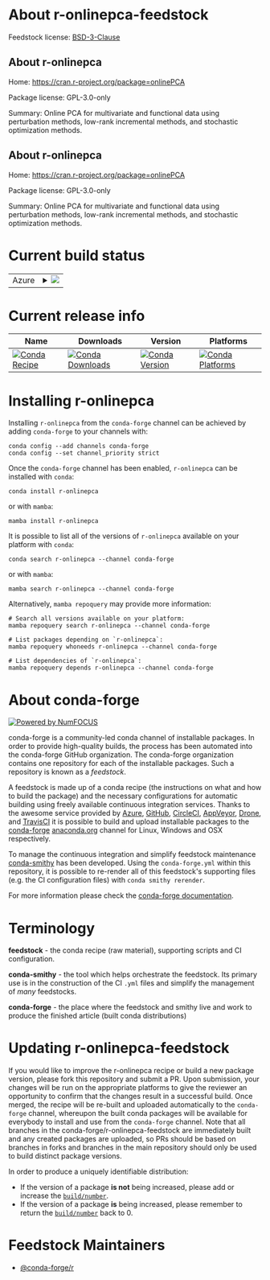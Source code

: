 About r-onlinepca-feedstock
===========================

Feedstock license: [BSD-3-Clause](https://github.com/conda-forge/r-onlinepca-feedstock/blob/main/LICENSE.txt)


About r-onlinepca
-----------------

Home: https://cran.r-project.org/package=onlinePCA

Package license: GPL-3.0-only

Summary: Online PCA for multivariate and functional data using perturbation methods, low-rank incremental methods, and stochastic optimization methods.

About r-onlinepca
-----------------

Home: https://cran.r-project.org/package=onlinePCA

Package license: GPL-3.0-only

Summary: Online PCA for multivariate and functional data using perturbation methods, low-rank incremental methods, and stochastic optimization methods.

Current build status
====================


<table>
    
  <tr>
    <td>Azure</td>
    <td>
      <details>
        <summary>
          <a href="https://dev.azure.com/conda-forge/feedstock-builds/_build/latest?definitionId=25407&branchName=main">
            <img src="https://dev.azure.com/conda-forge/feedstock-builds/_apis/build/status/r-onlinepca-feedstock?branchName=main">
          </a>
        </summary>
        <table>
          <thead><tr><th>Variant</th><th>Status</th></tr></thead>
          <tbody><tr>
              <td>linux_64_r_base4.3</td>
              <td>
                <a href="https://dev.azure.com/conda-forge/feedstock-builds/_build/latest?definitionId=25407&branchName=main">
                  <img src="https://dev.azure.com/conda-forge/feedstock-builds/_apis/build/status/r-onlinepca-feedstock?branchName=main&jobName=linux&configuration=linux%20linux_64_r_base4.3" alt="variant">
                </a>
              </td>
            </tr><tr>
              <td>linux_64_r_base4.4</td>
              <td>
                <a href="https://dev.azure.com/conda-forge/feedstock-builds/_build/latest?definitionId=25407&branchName=main">
                  <img src="https://dev.azure.com/conda-forge/feedstock-builds/_apis/build/status/r-onlinepca-feedstock?branchName=main&jobName=linux&configuration=linux%20linux_64_r_base4.4" alt="variant">
                </a>
              </td>
            </tr><tr>
              <td>linux_aarch64_r_base4.3</td>
              <td>
                <a href="https://dev.azure.com/conda-forge/feedstock-builds/_build/latest?definitionId=25407&branchName=main">
                  <img src="https://dev.azure.com/conda-forge/feedstock-builds/_apis/build/status/r-onlinepca-feedstock?branchName=main&jobName=linux&configuration=linux%20linux_aarch64_r_base4.3" alt="variant">
                </a>
              </td>
            </tr><tr>
              <td>linux_aarch64_r_base4.4</td>
              <td>
                <a href="https://dev.azure.com/conda-forge/feedstock-builds/_build/latest?definitionId=25407&branchName=main">
                  <img src="https://dev.azure.com/conda-forge/feedstock-builds/_apis/build/status/r-onlinepca-feedstock?branchName=main&jobName=linux&configuration=linux%20linux_aarch64_r_base4.4" alt="variant">
                </a>
              </td>
            </tr><tr>
              <td>linux_ppc64le_r_base4.3</td>
              <td>
                <a href="https://dev.azure.com/conda-forge/feedstock-builds/_build/latest?definitionId=25407&branchName=main">
                  <img src="https://dev.azure.com/conda-forge/feedstock-builds/_apis/build/status/r-onlinepca-feedstock?branchName=main&jobName=linux&configuration=linux%20linux_ppc64le_r_base4.3" alt="variant">
                </a>
              </td>
            </tr><tr>
              <td>linux_ppc64le_r_base4.4</td>
              <td>
                <a href="https://dev.azure.com/conda-forge/feedstock-builds/_build/latest?definitionId=25407&branchName=main">
                  <img src="https://dev.azure.com/conda-forge/feedstock-builds/_apis/build/status/r-onlinepca-feedstock?branchName=main&jobName=linux&configuration=linux%20linux_ppc64le_r_base4.4" alt="variant">
                </a>
              </td>
            </tr><tr>
              <td>osx_64_r_base4.3</td>
              <td>
                <a href="https://dev.azure.com/conda-forge/feedstock-builds/_build/latest?definitionId=25407&branchName=main">
                  <img src="https://dev.azure.com/conda-forge/feedstock-builds/_apis/build/status/r-onlinepca-feedstock?branchName=main&jobName=osx&configuration=osx%20osx_64_r_base4.3" alt="variant">
                </a>
              </td>
            </tr><tr>
              <td>osx_64_r_base4.4</td>
              <td>
                <a href="https://dev.azure.com/conda-forge/feedstock-builds/_build/latest?definitionId=25407&branchName=main">
                  <img src="https://dev.azure.com/conda-forge/feedstock-builds/_apis/build/status/r-onlinepca-feedstock?branchName=main&jobName=osx&configuration=osx%20osx_64_r_base4.4" alt="variant">
                </a>
              </td>
            </tr><tr>
              <td>osx_arm64_r_base4.3</td>
              <td>
                <a href="https://dev.azure.com/conda-forge/feedstock-builds/_build/latest?definitionId=25407&branchName=main">
                  <img src="https://dev.azure.com/conda-forge/feedstock-builds/_apis/build/status/r-onlinepca-feedstock?branchName=main&jobName=osx&configuration=osx%20osx_arm64_r_base4.3" alt="variant">
                </a>
              </td>
            </tr><tr>
              <td>osx_arm64_r_base4.4</td>
              <td>
                <a href="https://dev.azure.com/conda-forge/feedstock-builds/_build/latest?definitionId=25407&branchName=main">
                  <img src="https://dev.azure.com/conda-forge/feedstock-builds/_apis/build/status/r-onlinepca-feedstock?branchName=main&jobName=osx&configuration=osx%20osx_arm64_r_base4.4" alt="variant">
                </a>
              </td>
            </tr><tr>
              <td>win_64_r_base4.3</td>
              <td>
                <a href="https://dev.azure.com/conda-forge/feedstock-builds/_build/latest?definitionId=25407&branchName=main">
                  <img src="https://dev.azure.com/conda-forge/feedstock-builds/_apis/build/status/r-onlinepca-feedstock?branchName=main&jobName=win&configuration=win%20win_64_r_base4.3" alt="variant">
                </a>
              </td>
            </tr><tr>
              <td>win_64_r_base4.4</td>
              <td>
                <a href="https://dev.azure.com/conda-forge/feedstock-builds/_build/latest?definitionId=25407&branchName=main">
                  <img src="https://dev.azure.com/conda-forge/feedstock-builds/_apis/build/status/r-onlinepca-feedstock?branchName=main&jobName=win&configuration=win%20win_64_r_base4.4" alt="variant">
                </a>
              </td>
            </tr>
          </tbody>
        </table>
      </details>
    </td>
  </tr>
</table>

Current release info
====================

| Name | Downloads | Version | Platforms |
| --- | --- | --- | --- |
| [![Conda Recipe](https://img.shields.io/badge/recipe-r--onlinepca-green.svg)](https://anaconda.org/conda-forge/r-onlinepca) | [![Conda Downloads](https://img.shields.io/conda/dn/conda-forge/r-onlinepca.svg)](https://anaconda.org/conda-forge/r-onlinepca) | [![Conda Version](https://img.shields.io/conda/vn/conda-forge/r-onlinepca.svg)](https://anaconda.org/conda-forge/r-onlinepca) | [![Conda Platforms](https://img.shields.io/conda/pn/conda-forge/r-onlinepca.svg)](https://anaconda.org/conda-forge/r-onlinepca) |

Installing r-onlinepca
======================

Installing `r-onlinepca` from the `conda-forge` channel can be achieved by adding `conda-forge` to your channels with:

```
conda config --add channels conda-forge
conda config --set channel_priority strict
```

Once the `conda-forge` channel has been enabled, `r-onlinepca` can be installed with `conda`:

```
conda install r-onlinepca
```

or with `mamba`:

```
mamba install r-onlinepca
```

It is possible to list all of the versions of `r-onlinepca` available on your platform with `conda`:

```
conda search r-onlinepca --channel conda-forge
```

or with `mamba`:

```
mamba search r-onlinepca --channel conda-forge
```

Alternatively, `mamba repoquery` may provide more information:

```
# Search all versions available on your platform:
mamba repoquery search r-onlinepca --channel conda-forge

# List packages depending on `r-onlinepca`:
mamba repoquery whoneeds r-onlinepca --channel conda-forge

# List dependencies of `r-onlinepca`:
mamba repoquery depends r-onlinepca --channel conda-forge
```


About conda-forge
=================

[![Powered by
NumFOCUS](https://img.shields.io/badge/powered%20by-NumFOCUS-orange.svg?style=flat&colorA=E1523D&colorB=007D8A)](https://numfocus.org)

conda-forge is a community-led conda channel of installable packages.
In order to provide high-quality builds, the process has been automated into the
conda-forge GitHub organization. The conda-forge organization contains one repository
for each of the installable packages. Such a repository is known as a *feedstock*.

A feedstock is made up of a conda recipe (the instructions on what and how to build
the package) and the necessary configurations for automatic building using freely
available continuous integration services. Thanks to the awesome service provided by
[Azure](https://azure.microsoft.com/en-us/services/devops/), [GitHub](https://github.com/),
[CircleCI](https://circleci.com/), [AppVeyor](https://www.appveyor.com/),
[Drone](https://cloud.drone.io/welcome), and [TravisCI](https://travis-ci.com/)
it is possible to build and upload installable packages to the
[conda-forge](https://anaconda.org/conda-forge) [anaconda.org](https://anaconda.org/)
channel for Linux, Windows and OSX respectively.

To manage the continuous integration and simplify feedstock maintenance
[conda-smithy](https://github.com/conda-forge/conda-smithy) has been developed.
Using the ``conda-forge.yml`` within this repository, it is possible to re-render all of
this feedstock's supporting files (e.g. the CI configuration files) with ``conda smithy rerender``.

For more information please check the [conda-forge documentation](https://conda-forge.org/docs/).

Terminology
===========

**feedstock** - the conda recipe (raw material), supporting scripts and CI configuration.

**conda-smithy** - the tool which helps orchestrate the feedstock.
                   Its primary use is in the construction of the CI ``.yml`` files
                   and simplify the management of *many* feedstocks.

**conda-forge** - the place where the feedstock and smithy live and work to
                  produce the finished article (built conda distributions)


Updating r-onlinepca-feedstock
==============================

If you would like to improve the r-onlinepca recipe or build a new
package version, please fork this repository and submit a PR. Upon submission,
your changes will be run on the appropriate platforms to give the reviewer an
opportunity to confirm that the changes result in a successful build. Once
merged, the recipe will be re-built and uploaded automatically to the
`conda-forge` channel, whereupon the built conda packages will be available for
everybody to install and use from the `conda-forge` channel.
Note that all branches in the conda-forge/r-onlinepca-feedstock are
immediately built and any created packages are uploaded, so PRs should be based
on branches in forks and branches in the main repository should only be used to
build distinct package versions.

In order to produce a uniquely identifiable distribution:
 * If the version of a package **is not** being increased, please add or increase
   the [``build/number``](https://docs.conda.io/projects/conda-build/en/latest/resources/define-metadata.html#build-number-and-string).
 * If the version of a package **is** being increased, please remember to return
   the [``build/number``](https://docs.conda.io/projects/conda-build/en/latest/resources/define-metadata.html#build-number-and-string)
   back to 0.

Feedstock Maintainers
=====================

* [@conda-forge/r](https://github.com/orgs/conda-forge/teams/r/)

